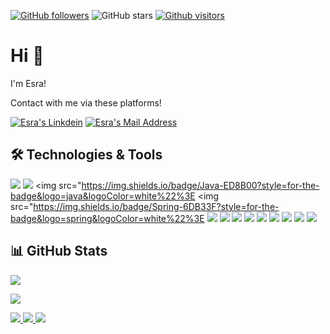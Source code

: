 [![GitHub followers](https://img.shields.io/github/followers/esrasnck?style=social)](https://github.com/esrasnck?tab=followers)
![GitHub stars](https://img.shields.io/github/stars/esrasnck?style=social)
[![Github visitors](https://visitor-badge.glitch.me/badge?page_id=esrasnck.visitor-badge)](https://GitHub.com/esrasnck/StrapDown.js/stargazers/)


# Hi 👋
I'm Esra!

Contact with me via these platforms!  

  <a href="https://www.linkedin.com/in/latife-esra-sancak-712922194/" target="_blank" rel="nofollow"><img alt="Esra's Linkdein" src="https://img.shields.io/badge/LinkedIn-0077B5?style=for-the-badge&logo=linkedin&logoColor=white" /></a>
  <a href="mailto:esrasancak@gmail.com" target="_blank" rel="nofollow"><img alt="Esra's Mail Address" src="https://img.shields.io/badge/Gmail-D14836?style=for-the-badge&logo=gmail&logoColor=white" /></a>

  
## 🛠 Technologies & Tools 

<img src="https://img.shields.io/badge/C%23-239120?style=for-the-badge&logo=c-sharp&logoColor=white"></img>
<img src="https://img.shields.io/badge/.NET-5C2D91?style=for-the-badge&logo=.net&logoColor=white"></img>
<img src="https://img.shields.io/badge/Java-ED8B00?style=for-the-badge&logo=java&logoColor=white%22%3E</img>
<img src="https://img.shields.io/badge/Spring-6DB33F?style=for-the-badge&logo=spring&logoColor=white%22%3E</img>
<img src="https://img.shields.io/badge/Angular-DD0031?style=for-the-badge&logo=angular&logoColor=white"></img>
<img src="https://img.shields.io/badge/Microsoft_SQL_Server-CC2927?style=for-the-badge&logo=microsoft-sql-server&logoColor=white"></img>
<img src="https://img.shields.io/badge/HTML5-E34F26?style=for-the-badge&logo=html5&logoColor=white"></img>
<img src="https://img.shields.io/badge/CSS3-1572B6?style=for-the-badge&logo=css3&logoColor=white"></img>
<img src="https://img.shields.io/badge/JavaScript-323330?style=for-the-badge&logo=javascript&logoColor=F7DF1E"></img>
<img src="https://img.shields.io/badge/TypeScript-007ACC?style=for-the-badge&logo=typescript&logoColor=white"></img>
<img src="https://img.shields.io/badge/Bootstrap-563D7C?style=for-the-badge&logo=bootstrap&logoColor=white"></img>
<img src="https://img.shields.io/badge/jQuery-0769AD?style=for-the-badge&logo=jquery&logoColor=white"></img>
<img src="https://img.shields.io/badge/GitHub-100000?style=for-the-badge&logo=github&logoColor=white"></img>



## 📊 GitHub Stats

<p align="center">
  <p>
    <img src="https://github-readme-stats.vercel.app/api?username=esrasnck&count_private=true&show_icons=true&theme=tokyonight">
</p>
  <p>
  <img src="https://github-readme-stats.vercel.app/api/top-langs/?username=esrasnck&hide=python&layout=compact&show_icons=true&theme=tokyonight">
  </p>
  
  <a href="https://github.com/esrasnck/ReCapCarRental">
    <img src="https://github-readme-stats.vercel.app/api/pin?username=esrasnck&repo=ReCapCarRental&show_icons=true&theme=tokyonight"</img>
  </a>
  <a href="https://github.com/esrasnck/carRentalFrontendv2">
    <img src="https://github-readme-stats.vercel.app/api/pin?username=esrasnck&repo=carRentalFrontendv2&show_icons=true&theme=tokyonight"</img>
  </a>
    <a href="https://github.com/esrasnck/FinalProject">
    <img src="https://github-readme-stats.vercel.app/api/pin?username=esrasnck&repo=FinalProject&show_icons=true&theme=tokyonight"</img>
  </a>

</p>



